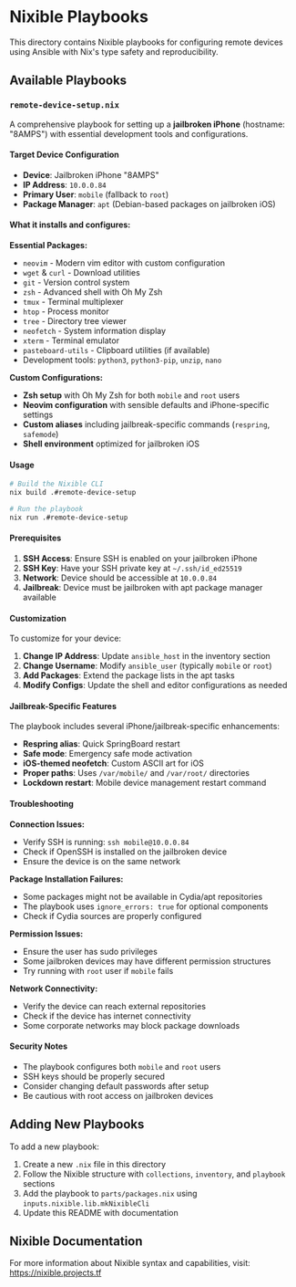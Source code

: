 # Nixible Playbooks

This directory contains Nixible playbooks for configuring remote devices using Ansible with Nix's type safety and reproducibility.

## Available Playbooks

### `remote-device-setup.nix`

A comprehensive playbook for setting up a **jailbroken iPhone** (hostname: "8AMPS") with essential development tools and configurations.

#### Target Device Configuration
- **Device**: Jailbroken iPhone "8AMPS"
- **IP Address**: `10.0.0.84`
- **Primary User**: `mobile` (fallback to `root`)
- **Package Manager**: `apt` (Debian-based packages on jailbroken iOS)

#### What it installs and configures:

**Essential Packages:**
- `neovim` - Modern vim editor with custom configuration
- `wget` & `curl` - Download utilities
- `git` - Version control system
- `zsh` - Advanced shell with Oh My Zsh
- `tmux` - Terminal multiplexer
- `htop` - Process monitor
- `tree` - Directory tree viewer
- `neofetch` - System information display
- `xterm` - Terminal emulator
- `pasteboard-utils` - Clipboard utilities (if available)
- Development tools: `python3`, `python3-pip`, `unzip`, `nano`

**Custom Configurations:**
- **Zsh setup** with Oh My Zsh for both `mobile` and `root` users
- **Neovim configuration** with sensible defaults and iPhone-specific settings
- **Custom aliases** including jailbreak-specific commands (`respring`, `safemode`)
- **Shell environment** optimized for jailbroken iOS

#### Usage

```bash
# Build the Nixible CLI
nix build .#remote-device-setup

# Run the playbook
nix run .#remote-device-setup
```

#### Prerequisites

1. **SSH Access**: Ensure SSH is enabled on your jailbroken iPhone
2. **SSH Key**: Have your SSH private key at `~/.ssh/id_ed25519`
3. **Network**: Device should be accessible at `10.0.0.84`
4. **Jailbreak**: Device must be jailbroken with apt package manager available

#### Customization

To customize for your device:

1. **Change IP Address**: Update `ansible_host` in the inventory section
2. **Change Username**: Modify `ansible_user` (typically `mobile` or `root`)
3. **Add Packages**: Extend the package lists in the apt tasks
4. **Modify Configs**: Update the shell and editor configurations as needed

#### Jailbreak-Specific Features

The playbook includes several iPhone/jailbreak-specific enhancements:

- **Respring alias**: Quick SpringBoard restart
- **Safe mode**: Emergency safe mode activation
- **iOS-themed neofetch**: Custom ASCII art for iOS
- **Proper paths**: Uses `/var/mobile/` and `/var/root/` directories
- **Lockdown restart**: Mobile device management restart command

#### Troubleshooting

**Connection Issues:**
- Verify SSH is running: `ssh mobile@10.0.0.84`
- Check if OpenSSH is installed on the jailbroken device
- Ensure the device is on the same network

**Package Installation Failures:**
- Some packages might not be available in Cydia/apt repositories
- The playbook uses `ignore_errors: true` for optional components
- Check if Cydia sources are properly configured

**Permission Issues:**
- Ensure the user has sudo privileges
- Some jailbroken devices may have different permission structures
- Try running with `root` user if `mobile` fails

**Network Connectivity:**
- Verify the device can reach external repositories
- Check if the device has internet connectivity
- Some corporate networks may block package downloads

#### Security Notes

- The playbook configures both `mobile` and `root` users
- SSH keys should be properly secured
- Consider changing default passwords after setup
- Be cautious with root access on jailbroken devices

## Adding New Playbooks

To add a new playbook:

1. Create a new `.nix` file in this directory
2. Follow the Nixible structure with `collections`, `inventory`, and `playbook` sections
3. Add the playbook to `parts/packages.nix` using `inputs.nixible.lib.mkNixibleCli`
4. Update this README with documentation

## Nixible Documentation

For more information about Nixible syntax and capabilities, visit: https://nixible.projects.tf